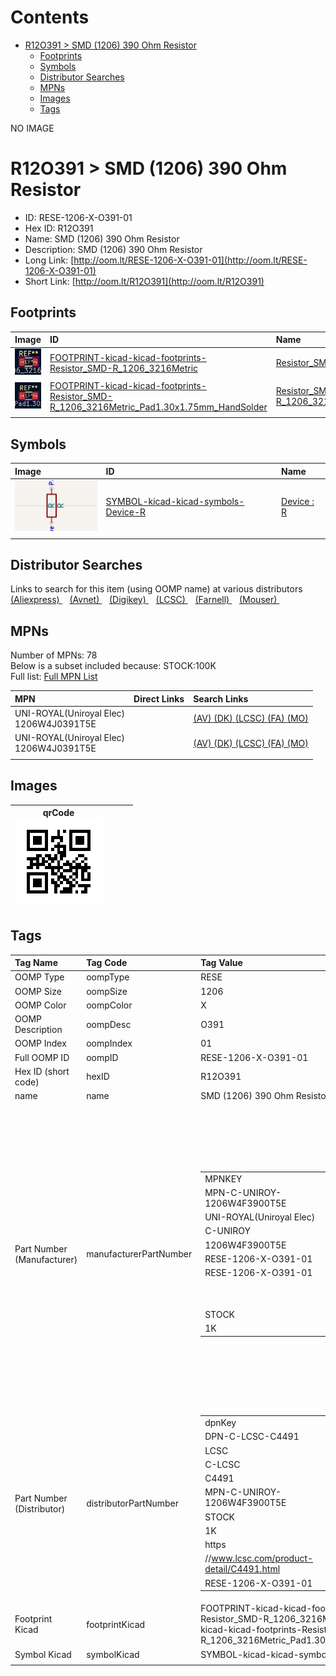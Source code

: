 



Contents
========

* [R12O391 > SMD (1206) 390 Ohm Resistor](#r12o391--smd-1206-390-ohm-resistor)
	* [Footprints](#footprints)
	* [Symbols](#symbols)
	* [Distributor Searches](#distributor-searches)
	* [MPNs](#mpns)
	* [Images](#images)
	* [Tags](#tags)
  
NO IMAGE  
# R12O391 > SMD (1206) 390 Ohm Resistor

- ID: RESE-1206-X-O391-01
- Hex ID: R12O391
- Name: SMD (1206) 390 Ohm Resistor
- Description: SMD (1206) 390 Ohm Resistor
- Long Link: [http://oom.lt/RESE-1206-X-O391-01](http://oom.lt/RESE-1206-X-O391-01)
- Short Link: [http://oom.lt/R12O391](http://oom.lt/R12O391)

## Footprints
  

|Image|ID|Name|
| :--- | :--- | :--- |
|[![](https://raw.githubusercontent.com/oomlout/oomlout_OOMP_eda_V2/main/FOOTPRINT/kicad/kicad-footprints/Resistor_SMD/R_1206_3216Metric/image_140.png)](https://github.com/oomlout/oomlout_OOMP_eda_V2/tree/main/FOOTPRINT/kicad/kicad-footprints/Resistor_SMD/R_1206_3216Metric/)|[FOOTPRINT-kicad-kicad-footprints-Resistor_SMD-R_1206_3216Metric](https://github.com/oomlout/oomlout_OOMP_eda_V2/tree/main/FOOTPRINT/kicad/kicad-footprints/Resistor_SMD/R_1206_3216Metric/)|[Resistor_SMD : R_1206_3216Metric](https://github.com/oomlout/oomlout_OOMP_eda_V2/tree/main/FOOTPRINT/kicad/kicad-footprints/Resistor_SMD/R_1206_3216Metric/)|
|[![](https://raw.githubusercontent.com/oomlout/oomlout_OOMP_eda_V2/main/FOOTPRINT/kicad/kicad-footprints/Resistor_SMD/R_1206_3216Metric_Pad1.30x1.75mm_HandSolder/image_140.png)](https://github.com/oomlout/oomlout_OOMP_eda_V2/tree/main/FOOTPRINT/kicad/kicad-footprints/Resistor_SMD/R_1206_3216Metric_Pad1.30x1.75mm_HandSolder/)|[FOOTPRINT-kicad-kicad-footprints-Resistor_SMD-R_1206_3216Metric_Pad1.30x1.75mm_HandSolder](https://github.com/oomlout/oomlout_OOMP_eda_V2/tree/main/FOOTPRINT/kicad/kicad-footprints/Resistor_SMD/R_1206_3216Metric_Pad1.30x1.75mm_HandSolder/)|[Resistor_SMD : R_1206_3216Metric_Pad1.30x1.75mm_HandSolder](https://github.com/oomlout/oomlout_OOMP_eda_V2/tree/main/FOOTPRINT/kicad/kicad-footprints/Resistor_SMD/R_1206_3216Metric_Pad1.30x1.75mm_HandSolder/)|
||||

## Symbols
  

|Image|ID|Name|
| :--- | :--- | :--- |
|[![](https://raw.githubusercontent.com/oomlout/oomlout_OOMP_eda_V2/main/SYMBOL/kicad/kicad-symbols/Device/R/image_140.png)](https://github.com/oomlout/oomlout_OOMP_eda_V2/tree/main/SYMBOL/kicad/kicad-symbols/Device/R/)|[SYMBOL-kicad-kicad-symbols-Device-R](https://github.com/oomlout/oomlout_OOMP_eda_V2/tree/main/SYMBOL/kicad/kicad-symbols/Device/R/)|[Device : R](https://github.com/oomlout/oomlout_OOMP_eda_V2/tree/main/SYMBOL/kicad/kicad-symbols/Device/R/)|
||||

## Distributor Searches
  
Links to search for this item (using OOMP name) at various distributors  
[(Aliexpress) ](https://www.aliexpress.com/wholesale?SearchText=1117SMD+1206+390+Ohm+Resistor)&nbsp;&nbsp;&nbsp;[(Avnet) ](https://www.avnet.com/shop/us/search/SMD+1206+390+Ohm+Resistor)&nbsp;&nbsp;&nbsp;[(Digikey) ](https://www.digikey.co.uk/en/products/result?s=SMD+1206+390+Ohm+Resistor)&nbsp;&nbsp;&nbsp;[(LCSC) ](https://www.lcsc.com/search?q=SMD+1206+390+Ohm+Resistor)&nbsp;&nbsp;&nbsp;[(Farnell) ](https://uk.farnell.com/search?st=SMD+1206+390+Ohm+Resistor)&nbsp;&nbsp;&nbsp;[(Mouser) ](https://www.mouser.com/c/?q=SMD+1206+390+Ohm+Resistor)&nbsp;&nbsp;&nbsp;
## MPNs
  
Number of MPNs: 78<br>Below is a subset included because: STOCK:100K <br>Full list: [Full MPN List](MPNLIST.md)  

|MPN|Direct Links|Search Links|
| :--- | :--- | :--- |
|UNI-ROYAL(Uniroyal Elec)<br>1206W4J0391T5E||[(AV) ](https://www.avnet.com/shop/us/search/1206W4J0391T5E)[(DK) ](https://www.digikey.co.uk/products/en?keywords=1206W4J0391T5E)[(LCSC) ](https://www.lcsc.com/search?q=1206W4J0391T5E)[(FA) ](https://uk.farnell.com/search?st=1206W4J0391T5E)[(MO) ](https://www.mouser.com/c/?q=1206W4J0391T5E)|
|UNI-ROYAL(Uniroyal Elec)<br>1206W4J0391T5E||[(AV) ](https://www.avnet.com/shop/us/search/1206W4J0391T5E)[(DK) ](https://www.digikey.co.uk/products/en?keywords=1206W4J0391T5E)[(LCSC) ](https://www.lcsc.com/search?q=1206W4J0391T5E)[(FA) ](https://uk.farnell.com/search?st=1206W4J0391T5E)[(MO) ](https://www.mouser.com/c/?q=1206W4J0391T5E)|
||||

## Images
  

|qrCode<br>[![](https://raw.githubusercontent.com/oomlout/oomlout_OOMP_parts_V2/main/RESE/1206/X/O391/01/qrCode_140.png)](https://github.com/oomlout/oomlout_OOMP_parts_V2/tree/main/RESE/1206/X/O391/01/qrCode.png)||||
| :---: | :---: | :---: | :---: |

## Tags
  

|Tag Name|Tag Code|Tag Value|
| :--- | :--- | :--- |
|OOMP Type|oompType|RESE|
|OOMP Size|oompSize|1206|
|OOMP Color|oompColor|X|
|OOMP Description|oompDesc|O391|
|OOMP Index|oompIndex|01|
|Full OOMP ID|oompID|RESE-1206-X-O391-01|
|Hex ID (short code)|hexID|R12O391|
|name|name|SMD (1206) 390 Ohm Resistor|
|Part Number (Manufacturer)|manufacturerPartNumber|<table><tr><td>MPNKEY</td></tr><tr><td> MPN-C-UNIROY-1206W4F3900T5E</td><td> MANUFACTURER</td></tr><tr><td> UNI-ROYAL(Uniroyal Elec)</td><td> MANUCODE</td></tr><tr><td> C-UNIROY</td><td> MPN</td></tr><tr><td> 1206W4F3900T5E</td><td> OOMPIDPARTIAL</td></tr><tr><td> RESE-1206-X-O391-01</td><td> OOMPID</td></tr><tr><td> RESE-1206-X-O391-01</td><td> LINK</td></tr><tr><td> </td><td> DESCRIPTION</td></tr><tr><td> </td><td> TAGS</td></tr><tr><td> STOCK</td></tr><tr><td>1K</td></tr></table></td><td> <table><tr><td>MPNKEY</td></tr><tr><td> MPN-C-UNIROY-1206W4J0391T5E</td><td> MANUFACTURER</td></tr><tr><td> UNI-ROYAL(Uniroyal Elec)</td><td> MANUCODE</td></tr><tr><td> C-UNIROY</td><td> MPN</td></tr><tr><td> 1206W4J0391T5E</td><td> OOMPIDPARTIAL</td></tr><tr><td> RESE-1206-X-O391-01</td><td> OOMPID</td></tr><tr><td> RESE-1206-X-O391-01</td><td> LINK</td></tr><tr><td> </td><td> DESCRIPTION</td></tr><tr><td> </td><td> TAGS</td></tr><tr><td> STOCK</td></tr><tr><td>100K</td></tr></table></td><td> <table><tr><td>MPNKEY</td></tr><tr><td> MPN-C-LIZELE-CR1206F43900G</td><td> MANUFACTURER</td></tr><tr><td> LIZ Elec</td><td> MANUCODE</td></tr><tr><td> C-LIZELE</td><td> MPN</td></tr><tr><td> CR1206F43900G</td><td> OOMPIDPARTIAL</td></tr><tr><td> RESE-1206-X-O391-01</td><td> OOMPID</td></tr><tr><td> RESE-1206-X-O391-01</td><td> LINK</td></tr><tr><td> </td><td> DESCRIPTION</td></tr><tr><td> </td><td> TAGS</td></tr><tr><td> </td></tr></table></td><td> <table><tr><td>MPNKEY</td></tr><tr><td> MPN-C-LIZELE-CR1206J40391G</td><td> MANUFACTURER</td></tr><tr><td> LIZ Elec</td><td> MANUCODE</td></tr><tr><td> C-LIZELE</td><td> MPN</td></tr><tr><td> CR1206J40391G</td><td> OOMPIDPARTIAL</td></tr><tr><td> RESE-1206-X-O391-01</td><td> OOMPID</td></tr><tr><td> RESE-1206-X-O391-01</td><td> LINK</td></tr><tr><td> </td><td> DESCRIPTION</td></tr><tr><td> </td><td> TAGS</td></tr><tr><td> </td></tr></table></td><td> <table><tr><td>MPNKEY</td></tr><tr><td> MPN-C-RALEC-RTT063900FTP</td><td> MANUFACTURER</td></tr><tr><td> RALEC</td><td> MANUCODE</td></tr><tr><td> C-RALEC</td><td> MPN</td></tr><tr><td> RTT063900FTP</td><td> OOMPIDPARTIAL</td></tr><tr><td> RESE-1206-X-O391-01</td><td> OOMPID</td></tr><tr><td> RESE-1206-X-O391-01</td><td> LINK</td></tr><tr><td> </td><td> DESCRIPTION</td></tr><tr><td> </td><td> TAGS</td></tr><tr><td> </td></tr></table></td><td> <table><tr><td>MPNKEY</td></tr><tr><td> MPN-C-RALEC-RTT06391JTP</td><td> MANUFACTURER</td></tr><tr><td> RALEC</td><td> MANUCODE</td></tr><tr><td> C-RALEC</td><td> MPN</td></tr><tr><td> RTT06391JTP</td><td> OOMPIDPARTIAL</td></tr><tr><td> RESE-1206-X-O391-01</td><td> OOMPID</td></tr><tr><td> RESE-1206-X-O391-01</td><td> LINK</td></tr><tr><td> </td><td> DESCRIPTION</td></tr><tr><td> </td><td> TAGS</td></tr><tr><td> </td></tr></table></td><td> <table><tr><td>MPNKEY</td></tr><tr><td> MPN-C-YAGEO-RC1206JR-07390RL</td><td> MANUFACTURER</td></tr><tr><td> YAGEO</td><td> MANUCODE</td></tr><tr><td> C-YAGEO</td><td> MPN</td></tr><tr><td> RC1206JR-07390RL</td><td> OOMPIDPARTIAL</td></tr><tr><td> RESE-1206-X-O391-01</td><td> OOMPID</td></tr><tr><td> RESE-1206-X-O391-01</td><td> LINK</td></tr><tr><td> </td><td> DESCRIPTION</td></tr><tr><td> </td><td> TAGS</td></tr><tr><td> </td></tr></table></td><td> <table><tr><td>MPNKEY</td></tr><tr><td> MPN-C-FHGUAN-RS-06K3900FT</td><td> MANUFACTURER</td></tr><tr><td> FH (Guangdong Fenghua Advanced Tech)</td><td> MANUCODE</td></tr><tr><td> C-FHGUAN</td><td> MPN</td></tr><tr><td> RS-06K3900FT</td><td> OOMPIDPARTIAL</td></tr><tr><td> RESE-1206-X-O391-01</td><td> OOMPID</td></tr><tr><td> RESE-1206-X-O391-01</td><td> LINK</td></tr><tr><td> </td><td> DESCRIPTION</td></tr><tr><td> </td><td> TAGS</td></tr><tr><td> STOCK</td></tr><tr><td>1K</td></tr></table></td><td> <table><tr><td>MPNKEY</td></tr><tr><td> MPN-C-YAGEO-RC1206FR-07390RL</td><td> MANUFACTURER</td></tr><tr><td> YAGEO</td><td> MANUCODE</td></tr><tr><td> C-YAGEO</td><td> MPN</td></tr><tr><td> RC1206FR-07390RL</td><td> OOMPIDPARTIAL</td></tr><tr><td> RESE-1206-X-O391-01</td><td> OOMPID</td></tr><tr><td> RESE-1206-X-O391-01</td><td> LINK</td></tr><tr><td> </td><td> DESCRIPTION</td></tr><tr><td> </td><td> TAGS</td></tr><tr><td> </td></tr></table></td><td> <table><tr><td>MPNKEY</td></tr><tr><td> MPN-C-WALSIN-WR12X3900FTL</td><td> MANUFACTURER</td></tr><tr><td> Walsin Tech Corp</td><td> MANUCODE</td></tr><tr><td> C-WALSIN</td><td> MPN</td></tr><tr><td> WR12X3900FTL</td><td> OOMPIDPARTIAL</td></tr><tr><td> RESE-1206-X-O391-01</td><td> OOMPID</td></tr><tr><td> RESE-1206-X-O391-01</td><td> LINK</td></tr><tr><td> </td><td> DESCRIPTION</td></tr><tr><td> </td><td> TAGS</td></tr><tr><td> </td></tr></table></td><td> <table><tr><td>MPNKEY</td></tr><tr><td> MPN-C-WALSIN-WR12X391JTL</td><td> MANUFACTURER</td></tr><tr><td> Walsin Tech Corp</td><td> MANUCODE</td></tr><tr><td> C-WALSIN</td><td> MPN</td></tr><tr><td> WR12X391JTL</td><td> OOMPIDPARTIAL</td></tr><tr><td> RESE-1206-X-O391-01</td><td> OOMPID</td></tr><tr><td> RESE-1206-X-O391-01</td><td> LINK</td></tr><tr><td> </td><td> DESCRIPTION</td></tr><tr><td> </td><td> TAGS</td></tr><tr><td> </td></tr></table></td><td> <table><tr><td>MPNKEY</td></tr><tr><td> MPN-C-HKRHON-RCT06390RFLF</td><td> MANUFACTURER</td></tr><tr><td> HKR(Hong Kong Resistors)</td><td> MANUCODE</td></tr><tr><td> C-HKRHON</td><td> MPN</td></tr><tr><td> RCT06390RFLF</td><td> OOMPIDPARTIAL</td></tr><tr><td> RESE-1206-X-O391-01</td><td> OOMPID</td></tr><tr><td> RESE-1206-X-O391-01</td><td> LINK</td></tr><tr><td> </td><td> DESCRIPTION</td></tr><tr><td> </td><td> TAGS</td></tr><tr><td> </td></tr></table></td><td> <table><tr><td>MPNKEY</td></tr><tr><td> MPN-C-TAITEC-RMS12JT391</td><td> MANUFACTURER</td></tr><tr><td> TA-I Tech</td><td> MANUCODE</td></tr><tr><td> C-TAITEC</td><td> MPN</td></tr><tr><td> RMS12JT391</td><td> OOMPIDPARTIAL</td></tr><tr><td> RESE-1206-X-O391-01</td><td> OOMPID</td></tr><tr><td> RESE-1206-X-O391-01</td><td> LINK</td></tr><tr><td> </td><td> DESCRIPTION</td></tr><tr><td> </td><td> TAGS</td></tr><tr><td> STOCK</td></tr><tr><td>1K</td></tr></table></td><td> <table><tr><td>MPNKEY</td></tr><tr><td> MPN-C-YAGEO-AC1206FR-07390RL</td><td> MANUFACTURER</td></tr><tr><td> YAGEO</td><td> MANUCODE</td></tr><tr><td> C-YAGEO</td><td> MPN</td></tr><tr><td> AC1206FR-07390RL</td><td> OOMPIDPARTIAL</td></tr><tr><td> RESE-1206-X-O391-01</td><td> OOMPID</td></tr><tr><td> RESE-1206-X-O391-01</td><td> LINK</td></tr><tr><td> </td><td> DESCRIPTION</td></tr><tr><td> </td><td> TAGS</td></tr><tr><td> </td></tr></table></td><td> <table><tr><td>MPNKEY</td></tr><tr><td> MPN-C-YAGEO-AC1206JR-07390RL</td><td> MANUFACTURER</td></tr><tr><td> YAGEO</td><td> MANUCODE</td></tr><tr><td> C-YAGEO</td><td> MPN</td></tr><tr><td> AC1206JR-07390RL</td><td> OOMPIDPARTIAL</td></tr><tr><td> RESE-1206-X-O391-01</td><td> OOMPID</td></tr><tr><td> RESE-1206-X-O391-01</td><td> LINK</td></tr><tr><td> </td><td> DESCRIPTION</td></tr><tr><td> </td><td> TAGS</td></tr><tr><td> STOCK</td></tr><tr><td>1K</td></tr></table></td><td> <table><tr><td>MPNKEY</td></tr><tr><td> MPN-C-FHGUAN-RS-06K391JT</td><td> MANUFACTURER</td></tr><tr><td> FH (Guangdong Fenghua Advanced Tech)</td><td> MANUCODE</td></tr><tr><td> C-FHGUAN</td><td> MPN</td></tr><tr><td> RS-06K391JT</td><td> OOMPIDPARTIAL</td></tr><tr><td> RESE-1206-X-O391-01</td><td> OOMPID</td></tr><tr><td> RESE-1206-X-O391-01</td><td> LINK</td></tr><tr><td> </td><td> DESCRIPTION</td></tr><tr><td> </td><td> TAGS</td></tr><tr><td> </td></tr></table></td><td> <table><tr><td>MPNKEY</td></tr><tr><td> MPN-C-VIKING-ARG06DTC3900</td><td> MANUFACTURER</td></tr><tr><td> Viking Tech</td><td> MANUCODE</td></tr><tr><td> C-VIKING</td><td> MPN</td></tr><tr><td> ARG06DTC3900</td><td> OOMPIDPARTIAL</td></tr><tr><td> RESE-1206-X-O391-01</td><td> OOMPID</td></tr><tr><td> RESE-1206-X-O391-01</td><td> LINK</td></tr><tr><td> </td><td> DESCRIPTION</td></tr><tr><td> </td><td> TAGS</td></tr><tr><td> </td></tr></table></td><td> <table><tr><td>MPNKEY</td></tr><tr><td> MPN-C-RESIST-AECR1206F390RK9</td><td> MANUFACTURER</td></tr><tr><td> Resistor.Today</td><td> MANUCODE</td></tr><tr><td> C-RESIST</td><td> MPN</td></tr><tr><td> AECR1206F390RK9</td><td> OOMPIDPARTIAL</td></tr><tr><td> RESE-1206-X-O391-01</td><td> OOMPID</td></tr><tr><td> RESE-1206-X-O391-01</td><td> LINK</td></tr><tr><td> </td><td> DESCRIPTION</td></tr><tr><td> </td><td> TAGS</td></tr><tr><td> STOCK</td></tr><tr><td>1K</td></tr></table></td><td> <table><tr><td>MPNKEY</td></tr><tr><td> MPN-C-KOASPE-RK73H2BTTD3900F</td><td> MANUFACTURER</td></tr><tr><td> KOA Speer Elec</td><td> MANUCODE</td></tr><tr><td> C-KOASPE</td><td> MPN</td></tr><tr><td> RK73H2BTTD3900F</td><td> OOMPIDPARTIAL</td></tr><tr><td> RESE-1206-X-O391-01</td><td> OOMPID</td></tr><tr><td> RESE-1206-X-O391-01</td><td> LINK</td></tr><tr><td> </td><td> DESCRIPTION</td></tr><tr><td> </td><td> TAGS</td></tr><tr><td> </td></tr></table></td><td> <table><tr><td>MPNKEY</td></tr><tr><td> MPN-C-UNIROY-AS0606J0391T5E</td><td> MANUFACTURER</td></tr><tr><td> UNI-ROYAL(Uniroyal Elec)</td><td> MANUCODE</td></tr><tr><td> C-UNIROY</td><td> MPN</td></tr><tr><td> AS0606J0391T5E</td><td> OOMPIDPARTIAL</td></tr><tr><td> RESE-1206-X-O391-01</td><td> OOMPID</td></tr><tr><td> RESE-1206-X-O391-01</td><td> LINK</td></tr><tr><td> </td><td> DESCRIPTION</td></tr><tr><td> </td><td> TAGS</td></tr><tr><td> </td></tr></table></td><td> <table><tr><td>MPNKEY</td></tr><tr><td> MPN-C-KOASPE-RK73B2BTTD391J</td><td> MANUFACTURER</td></tr><tr><td> KOA Speer Elec</td><td> MANUCODE</td></tr><tr><td> C-KOASPE</td><td> MPN</td></tr><tr><td> RK73B2BTTD391J</td><td> OOMPIDPARTIAL</td></tr><tr><td> RESE-1206-X-O391-01</td><td> OOMPID</td></tr><tr><td> RESE-1206-X-O391-01</td><td> LINK</td></tr><tr><td> </td><td> DESCRIPTION</td></tr><tr><td> </td><td> TAGS</td></tr><tr><td> </td></tr></table></td><td> <table><tr><td>MPNKEY</td></tr><tr><td> MPN-C-YAGEO-SR1206JR-07390RL</td><td> MANUFACTURER</td></tr><tr><td> YAGEO</td><td> MANUCODE</td></tr><tr><td> C-YAGEO</td><td> MPN</td></tr><tr><td> SR1206JR-07390RL</td><td> OOMPIDPARTIAL</td></tr><tr><td> RESE-1206-X-O391-01</td><td> OOMPID</td></tr><tr><td> RESE-1206-X-O391-01</td><td> LINK</td></tr><tr><td> </td><td> DESCRIPTION</td></tr><tr><td> </td><td> TAGS</td></tr><tr><td> </td></tr></table></td><td> <table><tr><td>MPNKEY</td></tr><tr><td> MPN-C-VISHAY-TNPW1206390RBEEA</td><td> MANUFACTURER</td></tr><tr><td> Vishay Intertech</td><td> MANUCODE</td></tr><tr><td> C-VISHAY</td><td> MPN</td></tr><tr><td> TNPW1206390RBEEA</td><td> OOMPIDPARTIAL</td></tr><tr><td> RESE-1206-X-O391-01</td><td> OOMPID</td></tr><tr><td> RESE-1206-X-O391-01</td><td> LINK</td></tr><tr><td> </td><td> DESCRIPTION</td></tr><tr><td> </td><td> TAGS</td></tr><tr><td> </td></tr></table></td><td> <table><tr><td>MPNKEY</td></tr><tr><td> MPN-C-VISHAY-MCA12060D3900BP100</td><td> MANUFACTURER</td></tr><tr><td> Vishay Intertech</td><td> MANUCODE</td></tr><tr><td> C-VISHAY</td><td> MPN</td></tr><tr><td> MCA12060D3900BP100</td><td> OOMPIDPARTIAL</td></tr><tr><td> RESE-1206-X-O391-01</td><td> OOMPID</td></tr><tr><td> RESE-1206-X-O391-01</td><td> LINK</td></tr><tr><td> </td><td> DESCRIPTION</td></tr><tr><td> </td><td> TAGS</td></tr><tr><td> </td></tr></table></td><td> <table><tr><td>MPNKEY</td></tr><tr><td> MPN-C-SUSUMU-HRG3216P-3900-D-T5</td><td> MANUFACTURER</td></tr><tr><td> SUSUMU</td><td> MANUCODE</td></tr><tr><td> C-SUSUMU</td><td> MPN</td></tr><tr><td> HRG3216P-3900-D-T5</td><td> OOMPIDPARTIAL</td></tr><tr><td> RESE-1206-X-O391-01</td><td> OOMPID</td></tr><tr><td> RESE-1206-X-O391-01</td><td> LINK</td></tr><tr><td> </td><td> DESCRIPTION</td></tr><tr><td> </td><td> TAGS</td></tr><tr><td> </td></tr></table></td><td> <table><tr><td>MPNKEY</td></tr><tr><td> MPN-C-SUSUMU-RG3216N-3900-B-T5</td><td> MANUFACTURER</td></tr><tr><td> SUSUMU</td><td> MANUCODE</td></tr><tr><td> C-SUSUMU</td><td> MPN</td></tr><tr><td> RG3216N-3900-B-T5</td><td> OOMPIDPARTIAL</td></tr><tr><td> RESE-1206-X-O391-01</td><td> OOMPID</td></tr><tr><td> RESE-1206-X-O391-01</td><td> LINK</td></tr><tr><td> </td><td> DESCRIPTION</td></tr><tr><td> </td><td> TAGS</td></tr><tr><td> </td></tr></table></td><td> <table><tr><td>MPNKEY</td></tr><tr><td> MPN-C-VISHAY-TNPW1206390RBEEN</td><td> MANUFACTURER</td></tr><tr><td> Vishay Intertech</td><td> MANUCODE</td></tr><tr><td> C-VISHAY</td><td> MPN</td></tr><tr><td> TNPW1206390RBEEN</td><td> OOMPIDPARTIAL</td></tr><tr><td> RESE-1206-X-O391-01</td><td> OOMPID</td></tr><tr><td> RESE-1206-X-O391-01</td><td> LINK</td></tr><tr><td> </td><td> DESCRIPTION</td></tr><tr><td> </td><td> TAGS</td></tr><tr><td> </td></tr></table></td><td> <table><tr><td>MPNKEY</td></tr><tr><td> MPN-C-VISHAY-TNPW1206390RBETA</td><td> MANUFACTURER</td></tr><tr><td> Vishay Intertech</td><td> MANUCODE</td></tr><tr><td> C-VISHAY</td><td> MPN</td></tr><tr><td> TNPW1206390RBETA</td><td> OOMPIDPARTIAL</td></tr><tr><td> RESE-1206-X-O391-01</td><td> OOMPID</td></tr><tr><td> RESE-1206-X-O391-01</td><td> LINK</td></tr><tr><td> </td><td> DESCRIPTION</td></tr><tr><td> </td><td> TAGS</td></tr><tr><td> </td></tr></table></td><td> <table><tr><td>MPNKEY</td></tr><tr><td> MPN-C-TECONN-CRGP1206F390R</td><td> MANUFACTURER</td></tr><tr><td> TE Connectivity</td><td> MANUCODE</td></tr><tr><td> C-TECONN</td><td> MPN</td></tr><tr><td> CRGP1206F390R</td><td> OOMPIDPARTIAL</td></tr><tr><td> RESE-1206-X-O391-01</td><td> OOMPID</td></tr><tr><td> RESE-1206-X-O391-01</td><td> LINK</td></tr><tr><td> </td><td> DESCRIPTION</td></tr><tr><td> </td><td> TAGS</td></tr><tr><td> </td></tr></table></td><td> <table><tr><td>MPNKEY</td></tr><tr><td> MPN-C-PANASO-ERA-8AEB391V</td><td> MANUFACTURER</td></tr><tr><td> PANASONIC</td><td> MANUCODE</td></tr><tr><td> C-PANASO</td><td> MPN</td></tr><tr><td> ERA-8AEB391V</td><td> OOMPIDPARTIAL</td></tr><tr><td> RESE-1206-X-O391-01</td><td> OOMPID</td></tr><tr><td> RESE-1206-X-O391-01</td><td> LINK</td></tr><tr><td> </td><td> DESCRIPTION</td></tr><tr><td> </td><td> TAGS</td></tr><tr><td> </td></tr></table></td><td> <table><tr><td>MPNKEY</td></tr><tr><td> MPN-C-TECONN-CRGCQ1206F390R</td><td> MANUFACTURER</td></tr><tr><td> TE Connectivity</td><td> MANUCODE</td></tr><tr><td> C-TECONN</td><td> MPN</td></tr><tr><td> CRGCQ1206F390R</td><td> OOMPIDPARTIAL</td></tr><tr><td> RESE-1206-X-O391-01</td><td> OOMPID</td></tr><tr><td> RESE-1206-X-O391-01</td><td> LINK</td></tr><tr><td> </td><td> DESCRIPTION</td></tr><tr><td> </td><td> TAGS</td></tr><tr><td> </td></tr></table></td><td> <table><tr><td>MPNKEY</td></tr><tr><td> MPN-C-VISHAY-CRCW1206390RJNEA</td><td> MANUFACTURER</td></tr><tr><td> Vishay Intertech</td><td> MANUCODE</td></tr><tr><td> C-VISHAY</td><td> MPN</td></tr><tr><td> CRCW1206390RJNEA</td><td> OOMPIDPARTIAL</td></tr><tr><td> RESE-1206-X-O391-01</td><td> OOMPID</td></tr><tr><td> RESE-1206-X-O391-01</td><td> LINK</td></tr><tr><td> </td><td> DESCRIPTION</td></tr><tr><td> </td><td> TAGS</td></tr><tr><td> </td></tr></table></td><td> <table><tr><td>MPNKEY</td></tr><tr><td> MPN-C-ROHMSE-KTR18EZPJ391</td><td> MANUFACTURER</td></tr><tr><td> ROHM Semicon</td><td> MANUCODE</td></tr><tr><td> C-ROHMSE</td><td> MPN</td></tr><tr><td> KTR18EZPJ391</td><td> OOMPIDPARTIAL</td></tr><tr><td> RESE-1206-X-O391-01</td><td> OOMPID</td></tr><tr><td> RESE-1206-X-O391-01</td><td> LINK</td></tr><tr><td> </td><td> DESCRIPTION</td></tr><tr><td> </td><td> TAGS</td></tr><tr><td> </td></tr></table></td><td> <table><tr><td>MPNKEY</td></tr><tr><td> MPN-C-PANASO-ERJ-P08J391V</td><td> MANUFACTURER</td></tr><tr><td> PANASONIC</td><td> MANUCODE</td></tr><tr><td> C-PANASO</td><td> MPN</td></tr><tr><td> ERJ-P08J391V</td><td> OOMPIDPARTIAL</td></tr><tr><td> RESE-1206-X-O391-01</td><td> OOMPID</td></tr><tr><td> RESE-1206-X-O391-01</td><td> LINK</td></tr><tr><td> </td><td> DESCRIPTION</td></tr><tr><td> </td><td> TAGS</td></tr><tr><td> </td></tr></table></td><td> <table><tr><td>MPNKEY</td></tr><tr><td> MPN-C-SUSUMU-HRG3216P-3900-D-T1</td><td> MANUFACTURER</td></tr><tr><td> SUSUMU</td><td> MANUCODE</td></tr><tr><td> C-SUSUMU</td><td> MPN</td></tr><tr><td> HRG3216P-3900-D-T1</td><td> OOMPIDPARTIAL</td></tr><tr><td> RESE-1206-X-O391-01</td><td> OOMPID</td></tr><tr><td> RESE-1206-X-O391-01</td><td> LINK</td></tr><tr><td> </td><td> DESCRIPTION</td></tr><tr><td> </td><td> TAGS</td></tr><tr><td> </td></tr></table></td><td> <table><tr><td>MPNKEY</td></tr><tr><td> MPN-C-SUSUMU-PRG3216P-3900-D-T5</td><td> MANUFACTURER</td></tr><tr><td> SUSUMU</td><td> MANUCODE</td></tr><tr><td> C-SUSUMU</td><td> MPN</td></tr><tr><td> PRG3216P-3900-D-T5</td><td> OOMPIDPARTIAL</td></tr><tr><td> RESE-1206-X-O391-01</td><td> OOMPID</td></tr><tr><td> RESE-1206-X-O391-01</td><td> LINK</td></tr><tr><td> </td><td> DESCRIPTION</td></tr><tr><td> </td><td> TAGS</td></tr><tr><td> </td></tr></table></td><td> <table><tr><td>MPNKEY</td></tr><tr><td> MPN-C-TECONN-CRG1206F390R</td><td> MANUFACTURER</td></tr><tr><td> TE Connectivity</td><td> MANUCODE</td></tr><tr><td> C-TECONN</td><td> MPN</td></tr><tr><td> CRG1206F390R</td><td> OOMPIDPARTIAL</td></tr><tr><td> RESE-1206-X-O391-01</td><td> OOMPID</td></tr><tr><td> RESE-1206-X-O391-01</td><td> LINK</td></tr><tr><td> </td><td> DESCRIPTION</td></tr><tr><td> </td><td> TAGS</td></tr><tr><td> </td></tr></table></td><td> <table><tr><td>MPNKEY</td></tr><tr><td> MPN-C-ROHMSE-ESR18EZPF3900</td><td> MANUFACTURER</td></tr><tr><td> ROHM Semicon</td><td> MANUCODE</td></tr><tr><td> C-ROHMSE</td><td> MPN</td></tr><tr><td> ESR18EZPF3900</td><td> OOMPIDPARTIAL</td></tr><tr><td> RESE-1206-X-O391-01</td><td> OOMPID</td></tr><tr><td> RESE-1206-X-O391-01</td><td> LINK</td></tr><tr><td> </td><td> DESCRIPTION</td></tr><tr><td> </td><td> TAGS</td></tr><tr><td> </td></tr></table></td><td> <table><tr><td>MPNKEY</td></tr><tr><td> MPN-C-PANASO-ERJ-8GEYJ391V</td><td> MANUFACTURER</td></tr><tr><td> PANASONIC</td><td> MANUCODE</td></tr><tr><td> C-PANASO</td><td> MPN</td></tr><tr><td> ERJ-8GEYJ391V</td><td> OOMPIDPARTIAL</td></tr><tr><td> RESE-1206-X-O391-01</td><td> OOMPID</td></tr><tr><td> RESE-1206-X-O391-01</td><td> LINK</td></tr><tr><td> </td><td> DESCRIPTION</td></tr><tr><td> </td><td> TAGS</td></tr><tr><td> </td></tr></table></td><td> <table><tr><td>MPNKEY</td></tr><tr><td> MPN-C-UNIROY-1206W4F3900T5E</td><td> MANUFACTURER</td></tr><tr><td> UNI-ROYAL(Uniroyal Elec)</td><td> MANUCODE</td></tr><tr><td> C-UNIROY</td><td> MPN</td></tr><tr><td> 1206W4F3900T5E</td><td> OOMPIDPARTIAL</td></tr><tr><td> RESE-1206-X-O391-01</td><td> OOMPID</td></tr><tr><td> RESE-1206-X-O391-01</td><td> LINK</td></tr><tr><td> </td><td> DESCRIPTION</td></tr><tr><td> </td><td> TAGS</td></tr><tr><td> STOCK</td></tr><tr><td>1K</td></tr></table></td><td> <table><tr><td>MPNKEY</td></tr><tr><td> MPN-C-UNIROY-1206W4J0391T5E</td><td> MANUFACTURER</td></tr><tr><td> UNI-ROYAL(Uniroyal Elec)</td><td> MANUCODE</td></tr><tr><td> C-UNIROY</td><td> MPN</td></tr><tr><td> 1206W4J0391T5E</td><td> OOMPIDPARTIAL</td></tr><tr><td> RESE-1206-X-O391-01</td><td> OOMPID</td></tr><tr><td> RESE-1206-X-O391-01</td><td> LINK</td></tr><tr><td> </td><td> DESCRIPTION</td></tr><tr><td> </td><td> TAGS</td></tr><tr><td> STOCK</td></tr><tr><td>100K</td></tr></table></td><td> <table><tr><td>MPNKEY</td></tr><tr><td> MPN-C-LIZELE-CR1206F43900G</td><td> MANUFACTURER</td></tr><tr><td> LIZ Elec</td><td> MANUCODE</td></tr><tr><td> C-LIZELE</td><td> MPN</td></tr><tr><td> CR1206F43900G</td><td> OOMPIDPARTIAL</td></tr><tr><td> RESE-1206-X-O391-01</td><td> OOMPID</td></tr><tr><td> RESE-1206-X-O391-01</td><td> LINK</td></tr><tr><td> </td><td> DESCRIPTION</td></tr><tr><td> </td><td> TAGS</td></tr><tr><td> </td></tr></table></td><td> <table><tr><td>MPNKEY</td></tr><tr><td> MPN-C-LIZELE-CR1206J40391G</td><td> MANUFACTURER</td></tr><tr><td> LIZ Elec</td><td> MANUCODE</td></tr><tr><td> C-LIZELE</td><td> MPN</td></tr><tr><td> CR1206J40391G</td><td> OOMPIDPARTIAL</td></tr><tr><td> RESE-1206-X-O391-01</td><td> OOMPID</td></tr><tr><td> RESE-1206-X-O391-01</td><td> LINK</td></tr><tr><td> </td><td> DESCRIPTION</td></tr><tr><td> </td><td> TAGS</td></tr><tr><td> </td></tr></table></td><td> <table><tr><td>MPNKEY</td></tr><tr><td> MPN-C-RALEC-RTT063900FTP</td><td> MANUFACTURER</td></tr><tr><td> RALEC</td><td> MANUCODE</td></tr><tr><td> C-RALEC</td><td> MPN</td></tr><tr><td> RTT063900FTP</td><td> OOMPIDPARTIAL</td></tr><tr><td> RESE-1206-X-O391-01</td><td> OOMPID</td></tr><tr><td> RESE-1206-X-O391-01</td><td> LINK</td></tr><tr><td> </td><td> DESCRIPTION</td></tr><tr><td> </td><td> TAGS</td></tr><tr><td> </td></tr></table></td><td> <table><tr><td>MPNKEY</td></tr><tr><td> MPN-C-RALEC-RTT06391JTP</td><td> MANUFACTURER</td></tr><tr><td> RALEC</td><td> MANUCODE</td></tr><tr><td> C-RALEC</td><td> MPN</td></tr><tr><td> RTT06391JTP</td><td> OOMPIDPARTIAL</td></tr><tr><td> RESE-1206-X-O391-01</td><td> OOMPID</td></tr><tr><td> RESE-1206-X-O391-01</td><td> LINK</td></tr><tr><td> </td><td> DESCRIPTION</td></tr><tr><td> </td><td> TAGS</td></tr><tr><td> </td></tr></table></td><td> <table><tr><td>MPNKEY</td></tr><tr><td> MPN-C-YAGEO-RC1206JR-07390RL</td><td> MANUFACTURER</td></tr><tr><td> YAGEO</td><td> MANUCODE</td></tr><tr><td> C-YAGEO</td><td> MPN</td></tr><tr><td> RC1206JR-07390RL</td><td> OOMPIDPARTIAL</td></tr><tr><td> RESE-1206-X-O391-01</td><td> OOMPID</td></tr><tr><td> RESE-1206-X-O391-01</td><td> LINK</td></tr><tr><td> </td><td> DESCRIPTION</td></tr><tr><td> </td><td> TAGS</td></tr><tr><td> </td></tr></table></td><td> <table><tr><td>MPNKEY</td></tr><tr><td> MPN-C-FHGUAN-RS-06K3900FT</td><td> MANUFACTURER</td></tr><tr><td> FH (Guangdong Fenghua Advanced Tech)</td><td> MANUCODE</td></tr><tr><td> C-FHGUAN</td><td> MPN</td></tr><tr><td> RS-06K3900FT</td><td> OOMPIDPARTIAL</td></tr><tr><td> RESE-1206-X-O391-01</td><td> OOMPID</td></tr><tr><td> RESE-1206-X-O391-01</td><td> LINK</td></tr><tr><td> </td><td> DESCRIPTION</td></tr><tr><td> </td><td> TAGS</td></tr><tr><td> STOCK</td></tr><tr><td>1K</td></tr></table></td><td> <table><tr><td>MPNKEY</td></tr><tr><td> MPN-C-YAGEO-RC1206FR-07390RL</td><td> MANUFACTURER</td></tr><tr><td> YAGEO</td><td> MANUCODE</td></tr><tr><td> C-YAGEO</td><td> MPN</td></tr><tr><td> RC1206FR-07390RL</td><td> OOMPIDPARTIAL</td></tr><tr><td> RESE-1206-X-O391-01</td><td> OOMPID</td></tr><tr><td> RESE-1206-X-O391-01</td><td> LINK</td></tr><tr><td> </td><td> DESCRIPTION</td></tr><tr><td> </td><td> TAGS</td></tr><tr><td> </td></tr></table></td><td> <table><tr><td>MPNKEY</td></tr><tr><td> MPN-C-WALSIN-WR12X3900FTL</td><td> MANUFACTURER</td></tr><tr><td> Walsin Tech Corp</td><td> MANUCODE</td></tr><tr><td> C-WALSIN</td><td> MPN</td></tr><tr><td> WR12X3900FTL</td><td> OOMPIDPARTIAL</td></tr><tr><td> RESE-1206-X-O391-01</td><td> OOMPID</td></tr><tr><td> RESE-1206-X-O391-01</td><td> LINK</td></tr><tr><td> </td><td> DESCRIPTION</td></tr><tr><td> </td><td> TAGS</td></tr><tr><td> </td></tr></table></td><td> <table><tr><td>MPNKEY</td></tr><tr><td> MPN-C-WALSIN-WR12X391JTL</td><td> MANUFACTURER</td></tr><tr><td> Walsin Tech Corp</td><td> MANUCODE</td></tr><tr><td> C-WALSIN</td><td> MPN</td></tr><tr><td> WR12X391JTL</td><td> OOMPIDPARTIAL</td></tr><tr><td> RESE-1206-X-O391-01</td><td> OOMPID</td></tr><tr><td> RESE-1206-X-O391-01</td><td> LINK</td></tr><tr><td> </td><td> DESCRIPTION</td></tr><tr><td> </td><td> TAGS</td></tr><tr><td> </td></tr></table></td><td> <table><tr><td>MPNKEY</td></tr><tr><td> MPN-C-HKRHON-RCT06390RFLF</td><td> MANUFACTURER</td></tr><tr><td> HKR(Hong Kong Resistors)</td><td> MANUCODE</td></tr><tr><td> C-HKRHON</td><td> MPN</td></tr><tr><td> RCT06390RFLF</td><td> OOMPIDPARTIAL</td></tr><tr><td> RESE-1206-X-O391-01</td><td> OOMPID</td></tr><tr><td> RESE-1206-X-O391-01</td><td> LINK</td></tr><tr><td> </td><td> DESCRIPTION</td></tr><tr><td> </td><td> TAGS</td></tr><tr><td> </td></tr></table></td><td> <table><tr><td>MPNKEY</td></tr><tr><td> MPN-C-TAITEC-RMS12JT391</td><td> MANUFACTURER</td></tr><tr><td> TA-I Tech</td><td> MANUCODE</td></tr><tr><td> C-TAITEC</td><td> MPN</td></tr><tr><td> RMS12JT391</td><td> OOMPIDPARTIAL</td></tr><tr><td> RESE-1206-X-O391-01</td><td> OOMPID</td></tr><tr><td> RESE-1206-X-O391-01</td><td> LINK</td></tr><tr><td> </td><td> DESCRIPTION</td></tr><tr><td> </td><td> TAGS</td></tr><tr><td> STOCK</td></tr><tr><td>1K</td></tr></table></td><td> <table><tr><td>MPNKEY</td></tr><tr><td> MPN-C-YAGEO-AC1206FR-07390RL</td><td> MANUFACTURER</td></tr><tr><td> YAGEO</td><td> MANUCODE</td></tr><tr><td> C-YAGEO</td><td> MPN</td></tr><tr><td> AC1206FR-07390RL</td><td> OOMPIDPARTIAL</td></tr><tr><td> RESE-1206-X-O391-01</td><td> OOMPID</td></tr><tr><td> RESE-1206-X-O391-01</td><td> LINK</td></tr><tr><td> </td><td> DESCRIPTION</td></tr><tr><td> </td><td> TAGS</td></tr><tr><td> </td></tr></table></td><td> <table><tr><td>MPNKEY</td></tr><tr><td> MPN-C-YAGEO-AC1206JR-07390RL</td><td> MANUFACTURER</td></tr><tr><td> YAGEO</td><td> MANUCODE</td></tr><tr><td> C-YAGEO</td><td> MPN</td></tr><tr><td> AC1206JR-07390RL</td><td> OOMPIDPARTIAL</td></tr><tr><td> RESE-1206-X-O391-01</td><td> OOMPID</td></tr><tr><td> RESE-1206-X-O391-01</td><td> LINK</td></tr><tr><td> </td><td> DESCRIPTION</td></tr><tr><td> </td><td> TAGS</td></tr><tr><td> STOCK</td></tr><tr><td>1K</td></tr></table></td><td> <table><tr><td>MPNKEY</td></tr><tr><td> MPN-C-FHGUAN-RS-06K391JT</td><td> MANUFACTURER</td></tr><tr><td> FH (Guangdong Fenghua Advanced Tech)</td><td> MANUCODE</td></tr><tr><td> C-FHGUAN</td><td> MPN</td></tr><tr><td> RS-06K391JT</td><td> OOMPIDPARTIAL</td></tr><tr><td> RESE-1206-X-O391-01</td><td> OOMPID</td></tr><tr><td> RESE-1206-X-O391-01</td><td> LINK</td></tr><tr><td> </td><td> DESCRIPTION</td></tr><tr><td> </td><td> TAGS</td></tr><tr><td> </td></tr></table></td><td> <table><tr><td>MPNKEY</td></tr><tr><td> MPN-C-VIKING-ARG06DTC3900</td><td> MANUFACTURER</td></tr><tr><td> Viking Tech</td><td> MANUCODE</td></tr><tr><td> C-VIKING</td><td> MPN</td></tr><tr><td> ARG06DTC3900</td><td> OOMPIDPARTIAL</td></tr><tr><td> RESE-1206-X-O391-01</td><td> OOMPID</td></tr><tr><td> RESE-1206-X-O391-01</td><td> LINK</td></tr><tr><td> </td><td> DESCRIPTION</td></tr><tr><td> </td><td> TAGS</td></tr><tr><td> </td></tr></table></td><td> <table><tr><td>MPNKEY</td></tr><tr><td> MPN-C-RESIST-AECR1206F390RK9</td><td> MANUFACTURER</td></tr><tr><td> Resistor.Today</td><td> MANUCODE</td></tr><tr><td> C-RESIST</td><td> MPN</td></tr><tr><td> AECR1206F390RK9</td><td> OOMPIDPARTIAL</td></tr><tr><td> RESE-1206-X-O391-01</td><td> OOMPID</td></tr><tr><td> RESE-1206-X-O391-01</td><td> LINK</td></tr><tr><td> </td><td> DESCRIPTION</td></tr><tr><td> </td><td> TAGS</td></tr><tr><td> STOCK</td></tr><tr><td>1K</td></tr></table></td><td> <table><tr><td>MPNKEY</td></tr><tr><td> MPN-C-KOASPE-RK73H2BTTD3900F</td><td> MANUFACTURER</td></tr><tr><td> KOA Speer Elec</td><td> MANUCODE</td></tr><tr><td> C-KOASPE</td><td> MPN</td></tr><tr><td> RK73H2BTTD3900F</td><td> OOMPIDPARTIAL</td></tr><tr><td> RESE-1206-X-O391-01</td><td> OOMPID</td></tr><tr><td> RESE-1206-X-O391-01</td><td> LINK</td></tr><tr><td> </td><td> DESCRIPTION</td></tr><tr><td> </td><td> TAGS</td></tr><tr><td> </td></tr></table></td><td> <table><tr><td>MPNKEY</td></tr><tr><td> MPN-C-UNIROY-AS0606J0391T5E</td><td> MANUFACTURER</td></tr><tr><td> UNI-ROYAL(Uniroyal Elec)</td><td> MANUCODE</td></tr><tr><td> C-UNIROY</td><td> MPN</td></tr><tr><td> AS0606J0391T5E</td><td> OOMPIDPARTIAL</td></tr><tr><td> RESE-1206-X-O391-01</td><td> OOMPID</td></tr><tr><td> RESE-1206-X-O391-01</td><td> LINK</td></tr><tr><td> </td><td> DESCRIPTION</td></tr><tr><td> </td><td> TAGS</td></tr><tr><td> </td></tr></table></td><td> <table><tr><td>MPNKEY</td></tr><tr><td> MPN-C-KOASPE-RK73B2BTTD391J</td><td> MANUFACTURER</td></tr><tr><td> KOA Speer Elec</td><td> MANUCODE</td></tr><tr><td> C-KOASPE</td><td> MPN</td></tr><tr><td> RK73B2BTTD391J</td><td> OOMPIDPARTIAL</td></tr><tr><td> RESE-1206-X-O391-01</td><td> OOMPID</td></tr><tr><td> RESE-1206-X-O391-01</td><td> LINK</td></tr><tr><td> </td><td> DESCRIPTION</td></tr><tr><td> </td><td> TAGS</td></tr><tr><td> </td></tr></table></td><td> <table><tr><td>MPNKEY</td></tr><tr><td> MPN-C-YAGEO-SR1206JR-07390RL</td><td> MANUFACTURER</td></tr><tr><td> YAGEO</td><td> MANUCODE</td></tr><tr><td> C-YAGEO</td><td> MPN</td></tr><tr><td> SR1206JR-07390RL</td><td> OOMPIDPARTIAL</td></tr><tr><td> RESE-1206-X-O391-01</td><td> OOMPID</td></tr><tr><td> RESE-1206-X-O391-01</td><td> LINK</td></tr><tr><td> </td><td> DESCRIPTION</td></tr><tr><td> </td><td> TAGS</td></tr><tr><td> </td></tr></table></td><td> <table><tr><td>MPNKEY</td></tr><tr><td> MPN-C-VISHAY-TNPW1206390RBEEA</td><td> MANUFACTURER</td></tr><tr><td> Vishay Intertech</td><td> MANUCODE</td></tr><tr><td> C-VISHAY</td><td> MPN</td></tr><tr><td> TNPW1206390RBEEA</td><td> OOMPIDPARTIAL</td></tr><tr><td> RESE-1206-X-O391-01</td><td> OOMPID</td></tr><tr><td> RESE-1206-X-O391-01</td><td> LINK</td></tr><tr><td> </td><td> DESCRIPTION</td></tr><tr><td> </td><td> TAGS</td></tr><tr><td> </td></tr></table></td><td> <table><tr><td>MPNKEY</td></tr><tr><td> MPN-C-VISHAY-MCA12060D3900BP100</td><td> MANUFACTURER</td></tr><tr><td> Vishay Intertech</td><td> MANUCODE</td></tr><tr><td> C-VISHAY</td><td> MPN</td></tr><tr><td> MCA12060D3900BP100</td><td> OOMPIDPARTIAL</td></tr><tr><td> RESE-1206-X-O391-01</td><td> OOMPID</td></tr><tr><td> RESE-1206-X-O391-01</td><td> LINK</td></tr><tr><td> </td><td> DESCRIPTION</td></tr><tr><td> </td><td> TAGS</td></tr><tr><td> </td></tr></table></td><td> <table><tr><td>MPNKEY</td></tr><tr><td> MPN-C-SUSUMU-HRG3216P-3900-D-T5</td><td> MANUFACTURER</td></tr><tr><td> SUSUMU</td><td> MANUCODE</td></tr><tr><td> C-SUSUMU</td><td> MPN</td></tr><tr><td> HRG3216P-3900-D-T5</td><td> OOMPIDPARTIAL</td></tr><tr><td> RESE-1206-X-O391-01</td><td> OOMPID</td></tr><tr><td> RESE-1206-X-O391-01</td><td> LINK</td></tr><tr><td> </td><td> DESCRIPTION</td></tr><tr><td> </td><td> TAGS</td></tr><tr><td> </td></tr></table></td><td> <table><tr><td>MPNKEY</td></tr><tr><td> MPN-C-SUSUMU-RG3216N-3900-B-T5</td><td> MANUFACTURER</td></tr><tr><td> SUSUMU</td><td> MANUCODE</td></tr><tr><td> C-SUSUMU</td><td> MPN</td></tr><tr><td> RG3216N-3900-B-T5</td><td> OOMPIDPARTIAL</td></tr><tr><td> RESE-1206-X-O391-01</td><td> OOMPID</td></tr><tr><td> RESE-1206-X-O391-01</td><td> LINK</td></tr><tr><td> </td><td> DESCRIPTION</td></tr><tr><td> </td><td> TAGS</td></tr><tr><td> </td></tr></table></td><td> <table><tr><td>MPNKEY</td></tr><tr><td> MPN-C-VISHAY-TNPW1206390RBEEN</td><td> MANUFACTURER</td></tr><tr><td> Vishay Intertech</td><td> MANUCODE</td></tr><tr><td> C-VISHAY</td><td> MPN</td></tr><tr><td> TNPW1206390RBEEN</td><td> OOMPIDPARTIAL</td></tr><tr><td> RESE-1206-X-O391-01</td><td> OOMPID</td></tr><tr><td> RESE-1206-X-O391-01</td><td> LINK</td></tr><tr><td> </td><td> DESCRIPTION</td></tr><tr><td> </td><td> TAGS</td></tr><tr><td> </td></tr></table></td><td> <table><tr><td>MPNKEY</td></tr><tr><td> MPN-C-VISHAY-TNPW1206390RBETA</td><td> MANUFACTURER</td></tr><tr><td> Vishay Intertech</td><td> MANUCODE</td></tr><tr><td> C-VISHAY</td><td> MPN</td></tr><tr><td> TNPW1206390RBETA</td><td> OOMPIDPARTIAL</td></tr><tr><td> RESE-1206-X-O391-01</td><td> OOMPID</td></tr><tr><td> RESE-1206-X-O391-01</td><td> LINK</td></tr><tr><td> </td><td> DESCRIPTION</td></tr><tr><td> </td><td> TAGS</td></tr><tr><td> </td></tr></table></td><td> <table><tr><td>MPNKEY</td></tr><tr><td> MPN-C-TECONN-CRGP1206F390R</td><td> MANUFACTURER</td></tr><tr><td> TE Connectivity</td><td> MANUCODE</td></tr><tr><td> C-TECONN</td><td> MPN</td></tr><tr><td> CRGP1206F390R</td><td> OOMPIDPARTIAL</td></tr><tr><td> RESE-1206-X-O391-01</td><td> OOMPID</td></tr><tr><td> RESE-1206-X-O391-01</td><td> LINK</td></tr><tr><td> </td><td> DESCRIPTION</td></tr><tr><td> </td><td> TAGS</td></tr><tr><td> </td></tr></table></td><td> <table><tr><td>MPNKEY</td></tr><tr><td> MPN-C-PANASO-ERA-8AEB391V</td><td> MANUFACTURER</td></tr><tr><td> PANASONIC</td><td> MANUCODE</td></tr><tr><td> C-PANASO</td><td> MPN</td></tr><tr><td> ERA-8AEB391V</td><td> OOMPIDPARTIAL</td></tr><tr><td> RESE-1206-X-O391-01</td><td> OOMPID</td></tr><tr><td> RESE-1206-X-O391-01</td><td> LINK</td></tr><tr><td> </td><td> DESCRIPTION</td></tr><tr><td> </td><td> TAGS</td></tr><tr><td> </td></tr></table></td><td> <table><tr><td>MPNKEY</td></tr><tr><td> MPN-C-TECONN-CRGCQ1206F390R</td><td> MANUFACTURER</td></tr><tr><td> TE Connectivity</td><td> MANUCODE</td></tr><tr><td> C-TECONN</td><td> MPN</td></tr><tr><td> CRGCQ1206F390R</td><td> OOMPIDPARTIAL</td></tr><tr><td> RESE-1206-X-O391-01</td><td> OOMPID</td></tr><tr><td> RESE-1206-X-O391-01</td><td> LINK</td></tr><tr><td> </td><td> DESCRIPTION</td></tr><tr><td> </td><td> TAGS</td></tr><tr><td> </td></tr></table></td><td> <table><tr><td>MPNKEY</td></tr><tr><td> MPN-C-VISHAY-CRCW1206390RJNEA</td><td> MANUFACTURER</td></tr><tr><td> Vishay Intertech</td><td> MANUCODE</td></tr><tr><td> C-VISHAY</td><td> MPN</td></tr><tr><td> CRCW1206390RJNEA</td><td> OOMPIDPARTIAL</td></tr><tr><td> RESE-1206-X-O391-01</td><td> OOMPID</td></tr><tr><td> RESE-1206-X-O391-01</td><td> LINK</td></tr><tr><td> </td><td> DESCRIPTION</td></tr><tr><td> </td><td> TAGS</td></tr><tr><td> </td></tr></table></td><td> <table><tr><td>MPNKEY</td></tr><tr><td> MPN-C-ROHMSE-KTR18EZPJ391</td><td> MANUFACTURER</td></tr><tr><td> ROHM Semicon</td><td> MANUCODE</td></tr><tr><td> C-ROHMSE</td><td> MPN</td></tr><tr><td> KTR18EZPJ391</td><td> OOMPIDPARTIAL</td></tr><tr><td> RESE-1206-X-O391-01</td><td> OOMPID</td></tr><tr><td> RESE-1206-X-O391-01</td><td> LINK</td></tr><tr><td> </td><td> DESCRIPTION</td></tr><tr><td> </td><td> TAGS</td></tr><tr><td> </td></tr></table></td><td> <table><tr><td>MPNKEY</td></tr><tr><td> MPN-C-PANASO-ERJ-P08J391V</td><td> MANUFACTURER</td></tr><tr><td> PANASONIC</td><td> MANUCODE</td></tr><tr><td> C-PANASO</td><td> MPN</td></tr><tr><td> ERJ-P08J391V</td><td> OOMPIDPARTIAL</td></tr><tr><td> RESE-1206-X-O391-01</td><td> OOMPID</td></tr><tr><td> RESE-1206-X-O391-01</td><td> LINK</td></tr><tr><td> </td><td> DESCRIPTION</td></tr><tr><td> </td><td> TAGS</td></tr><tr><td> </td></tr></table></td><td> <table><tr><td>MPNKEY</td></tr><tr><td> MPN-C-SUSUMU-HRG3216P-3900-D-T1</td><td> MANUFACTURER</td></tr><tr><td> SUSUMU</td><td> MANUCODE</td></tr><tr><td> C-SUSUMU</td><td> MPN</td></tr><tr><td> HRG3216P-3900-D-T1</td><td> OOMPIDPARTIAL</td></tr><tr><td> RESE-1206-X-O391-01</td><td> OOMPID</td></tr><tr><td> RESE-1206-X-O391-01</td><td> LINK</td></tr><tr><td> </td><td> DESCRIPTION</td></tr><tr><td> </td><td> TAGS</td></tr><tr><td> </td></tr></table></td><td> <table><tr><td>MPNKEY</td></tr><tr><td> MPN-C-SUSUMU-PRG3216P-3900-D-T5</td><td> MANUFACTURER</td></tr><tr><td> SUSUMU</td><td> MANUCODE</td></tr><tr><td> C-SUSUMU</td><td> MPN</td></tr><tr><td> PRG3216P-3900-D-T5</td><td> OOMPIDPARTIAL</td></tr><tr><td> RESE-1206-X-O391-01</td><td> OOMPID</td></tr><tr><td> RESE-1206-X-O391-01</td><td> LINK</td></tr><tr><td> </td><td> DESCRIPTION</td></tr><tr><td> </td><td> TAGS</td></tr><tr><td> </td></tr></table></td><td> <table><tr><td>MPNKEY</td></tr><tr><td> MPN-C-TECONN-CRG1206F390R</td><td> MANUFACTURER</td></tr><tr><td> TE Connectivity</td><td> MANUCODE</td></tr><tr><td> C-TECONN</td><td> MPN</td></tr><tr><td> CRG1206F390R</td><td> OOMPIDPARTIAL</td></tr><tr><td> RESE-1206-X-O391-01</td><td> OOMPID</td></tr><tr><td> RESE-1206-X-O391-01</td><td> LINK</td></tr><tr><td> </td><td> DESCRIPTION</td></tr><tr><td> </td><td> TAGS</td></tr><tr><td> </td></tr></table></td><td> <table><tr><td>MPNKEY</td></tr><tr><td> MPN-C-ROHMSE-ESR18EZPF3900</td><td> MANUFACTURER</td></tr><tr><td> ROHM Semicon</td><td> MANUCODE</td></tr><tr><td> C-ROHMSE</td><td> MPN</td></tr><tr><td> ESR18EZPF3900</td><td> OOMPIDPARTIAL</td></tr><tr><td> RESE-1206-X-O391-01</td><td> OOMPID</td></tr><tr><td> RESE-1206-X-O391-01</td><td> LINK</td></tr><tr><td> </td><td> DESCRIPTION</td></tr><tr><td> </td><td> TAGS</td></tr><tr><td> </td></tr></table></td><td> <table><tr><td>MPNKEY</td></tr><tr><td> MPN-C-PANASO-ERJ-8GEYJ391V</td><td> MANUFACTURER</td></tr><tr><td> PANASONIC</td><td> MANUCODE</td></tr><tr><td> C-PANASO</td><td> MPN</td></tr><tr><td> ERJ-8GEYJ391V</td><td> OOMPIDPARTIAL</td></tr><tr><td> RESE-1206-X-O391-01</td><td> OOMPID</td></tr><tr><td> RESE-1206-X-O391-01</td><td> LINK</td></tr><tr><td> </td><td> DESCRIPTION</td></tr><tr><td> </td><td> TAGS</td></tr><tr><td> </td></tr></table>|
|Part Number (Distributor)|distributorPartNumber|<table><tr><td>dpnKey</td></tr><tr><td> DPN-C-LCSC-C4491</td><td> DISTRIBUTOR</td></tr><tr><td> LCSC</td><td> DISTRCODE</td></tr><tr><td> C-LCSC</td><td> DPN</td></tr><tr><td> C4491</td><td> MPN</td></tr><tr><td> MPN-C-UNIROY-1206W4F3900T5E</td><td> TAGS</td></tr><tr><td> STOCK</td></tr><tr><td>1K</td><td> LINK</td></tr><tr><td> https</td></tr><tr><td>//www.lcsc.com/product-detail/C4491.html</td><td> OOMPID</td></tr><tr><td> RESE-1206-X-O391-01</td></tr></table></td><td> <table><tr><td>dpnKey</td></tr><tr><td> DPN-C-LCSC-C25378</td><td> DISTRIBUTOR</td></tr><tr><td> LCSC</td><td> DISTRCODE</td></tr><tr><td> C-LCSC</td><td> DPN</td></tr><tr><td> C25378</td><td> MPN</td></tr><tr><td> MPN-C-UNIROY-1206W4J0391T5E</td><td> TAGS</td></tr><tr><td> STOCK</td></tr><tr><td>100K</td><td> LINK</td></tr><tr><td> https</td></tr><tr><td>//www.lcsc.com/product-detail/C25378.html</td><td> OOMPID</td></tr><tr><td> RESE-1206-X-O391-01</td></tr></table></td><td> <table><tr><td>dpnKey</td></tr><tr><td> DPN-C-LCSC-C102183</td><td> DISTRIBUTOR</td></tr><tr><td> LCSC</td><td> DISTRCODE</td></tr><tr><td> C-LCSC</td><td> DPN</td></tr><tr><td> C102183</td><td> MPN</td></tr><tr><td> MPN-C-LIZELE-CR1206F43900G</td><td> TAGS</td></tr><tr><td> </td><td> LINK</td></tr><tr><td> https</td></tr><tr><td>//www.lcsc.com/product-detail/C102183.html</td><td> OOMPID</td></tr><tr><td> RESE-1206-X-O391-01</td></tr></table></td><td> <table><tr><td>dpnKey</td></tr><tr><td> DPN-C-LCSC-C102344</td><td> DISTRIBUTOR</td></tr><tr><td> LCSC</td><td> DISTRCODE</td></tr><tr><td> C-LCSC</td><td> DPN</td></tr><tr><td> C102344</td><td> MPN</td></tr><tr><td> MPN-C-LIZELE-CR1206J40391G</td><td> TAGS</td></tr><tr><td> </td><td> LINK</td></tr><tr><td> https</td></tr><tr><td>//www.lcsc.com/product-detail/C102344.html</td><td> OOMPID</td></tr><tr><td> RESE-1206-X-O391-01</td></tr></table></td><td> <table><tr><td>dpnKey</td></tr><tr><td> DPN-C-LCSC-C104789</td><td> DISTRIBUTOR</td></tr><tr><td> LCSC</td><td> DISTRCODE</td></tr><tr><td> C-LCSC</td><td> DPN</td></tr><tr><td> C104789</td><td> MPN</td></tr><tr><td> MPN-C-RALEC-RTT063900FTP</td><td> TAGS</td></tr><tr><td> </td><td> LINK</td></tr><tr><td> https</td></tr><tr><td>//www.lcsc.com/product-detail/C104789.html</td><td> OOMPID</td></tr><tr><td> RESE-1206-X-O391-01</td></tr></table></td><td> <table><tr><td>dpnKey</td></tr><tr><td> DPN-C-LCSC-C104795</td><td> DISTRIBUTOR</td></tr><tr><td> LCSC</td><td> DISTRCODE</td></tr><tr><td> C-LCSC</td><td> DPN</td></tr><tr><td> C104795</td><td> MPN</td></tr><tr><td> MPN-C-RALEC-RTT06391JTP</td><td> TAGS</td></tr><tr><td> </td><td> LINK</td></tr><tr><td> https</td></tr><tr><td>//www.lcsc.com/product-detail/C104795.html</td><td> OOMPID</td></tr><tr><td> RESE-1206-X-O391-01</td></tr></table></td><td> <table><tr><td>dpnKey</td></tr><tr><td> DPN-C-LCSC-C137148</td><td> DISTRIBUTOR</td></tr><tr><td> LCSC</td><td> DISTRCODE</td></tr><tr><td> C-LCSC</td><td> DPN</td></tr><tr><td> C137148</td><td> MPN</td></tr><tr><td> MPN-C-YAGEO-RC1206JR-07390RL</td><td> TAGS</td></tr><tr><td> </td><td> LINK</td></tr><tr><td> https</td></tr><tr><td>//www.lcsc.com/product-detail/C137148.html</td><td> OOMPID</td></tr><tr><td> RESE-1206-X-O391-01</td></tr></table></td><td> <table><tr><td>dpnKey</td></tr><tr><td> DPN-C-LCSC-C140022</td><td> DISTRIBUTOR</td></tr><tr><td> LCSC</td><td> DISTRCODE</td></tr><tr><td> C-LCSC</td><td> DPN</td></tr><tr><td> C140022</td><td> MPN</td></tr><tr><td> MPN-C-FHGUAN-RS-06K3900FT</td><td> TAGS</td></tr><tr><td> STOCK</td></tr><tr><td>1K</td><td> LINK</td></tr><tr><td> https</td></tr><tr><td>//www.lcsc.com/product-detail/C140022.html</td><td> OOMPID</td></tr><tr><td> RESE-1206-X-O391-01</td></tr></table></td><td> <table><tr><td>dpnKey</td></tr><tr><td> DPN-C-LCSC-C163377</td><td> DISTRIBUTOR</td></tr><tr><td> LCSC</td><td> DISTRCODE</td></tr><tr><td> C-LCSC</td><td> DPN</td></tr><tr><td> C163377</td><td> MPN</td></tr><tr><td> MPN-C-YAGEO-RC1206FR-07390RL</td><td> TAGS</td></tr><tr><td> </td><td> LINK</td></tr><tr><td> https</td></tr><tr><td>//www.lcsc.com/product-detail/C163377.html</td><td> OOMPID</td></tr><tr><td> RESE-1206-X-O391-01</td></tr></table></td><td> <table><tr><td>dpnKey</td></tr><tr><td> DPN-C-LCSC-C171092</td><td> DISTRIBUTOR</td></tr><tr><td> LCSC</td><td> DISTRCODE</td></tr><tr><td> C-LCSC</td><td> DPN</td></tr><tr><td> C171092</td><td> MPN</td></tr><tr><td> MPN-C-WALSIN-WR12X3900FTL</td><td> TAGS</td></tr><tr><td> </td><td> LINK</td></tr><tr><td> https</td></tr><tr><td>//www.lcsc.com/product-detail/C171092.html</td><td> OOMPID</td></tr><tr><td> RESE-1206-X-O391-01</td></tr></table></td><td> <table><tr><td>dpnKey</td></tr><tr><td> DPN-C-LCSC-C171177</td><td> DISTRIBUTOR</td></tr><tr><td> LCSC</td><td> DISTRCODE</td></tr><tr><td> C-LCSC</td><td> DPN</td></tr><tr><td> C171177</td><td> MPN</td></tr><tr><td> MPN-C-WALSIN-WR12X391JTL</td><td> TAGS</td></tr><tr><td> </td><td> LINK</td></tr><tr><td> https</td></tr><tr><td>//www.lcsc.com/product-detail/C171177.html</td><td> OOMPID</td></tr><tr><td> RESE-1206-X-O391-01</td></tr></table></td><td> <table><tr><td>dpnKey</td></tr><tr><td> DPN-C-LCSC-C185727</td><td> DISTRIBUTOR</td></tr><tr><td> LCSC</td><td> DISTRCODE</td></tr><tr><td> C-LCSC</td><td> DPN</td></tr><tr><td> C185727</td><td> MPN</td></tr><tr><td> MPN-C-HKRHON-RCT06390RFLF</td><td> TAGS</td></tr><tr><td> </td><td> LINK</td></tr><tr><td> https</td></tr><tr><td>//www.lcsc.com/product-detail/C185727.html</td><td> OOMPID</td></tr><tr><td> RESE-1206-X-O391-01</td></tr></table></td><td> <table><tr><td>dpnKey</td></tr><tr><td> DPN-C-LCSC-C212578</td><td> DISTRIBUTOR</td></tr><tr><td> LCSC</td><td> DISTRCODE</td></tr><tr><td> C-LCSC</td><td> DPN</td></tr><tr><td> C212578</td><td> MPN</td></tr><tr><td> MPN-C-TAITEC-RMS12JT391</td><td> TAGS</td></tr><tr><td> STOCK</td></tr><tr><td>1K</td><td> LINK</td></tr><tr><td> https</td></tr><tr><td>//www.lcsc.com/product-detail/C212578.html</td><td> OOMPID</td></tr><tr><td> RESE-1206-X-O391-01</td></tr></table></td><td> <table><tr><td>dpnKey</td></tr><tr><td> DPN-C-LCSC-C229587</td><td> DISTRIBUTOR</td></tr><tr><td> LCSC</td><td> DISTRCODE</td></tr><tr><td> C-LCSC</td><td> DPN</td></tr><tr><td> C229587</td><td> MPN</td></tr><tr><td> MPN-C-YAGEO-AC1206FR-07390RL</td><td> TAGS</td></tr><tr><td> </td><td> LINK</td></tr><tr><td> https</td></tr><tr><td>//www.lcsc.com/product-detail/C229587.html</td><td> OOMPID</td></tr><tr><td> RESE-1206-X-O391-01</td></tr></table></td><td> <table><tr><td>dpnKey</td></tr><tr><td> DPN-C-LCSC-C229937</td><td> DISTRIBUTOR</td></tr><tr><td> LCSC</td><td> DISTRCODE</td></tr><tr><td> C-LCSC</td><td> DPN</td></tr><tr><td> C229937</td><td> MPN</td></tr><tr><td> MPN-C-YAGEO-AC1206JR-07390RL</td><td> TAGS</td></tr><tr><td> STOCK</td></tr><tr><td>1K</td><td> LINK</td></tr><tr><td> https</td></tr><tr><td>//www.lcsc.com/product-detail/C229937.html</td><td> OOMPID</td></tr><tr><td> RESE-1206-X-O391-01</td></tr></table></td><td> <table><tr><td>dpnKey</td></tr><tr><td> DPN-C-LCSC-C294785</td><td> DISTRIBUTOR</td></tr><tr><td> LCSC</td><td> DISTRCODE</td></tr><tr><td> C-LCSC</td><td> DPN</td></tr><tr><td> C294785</td><td> MPN</td></tr><tr><td> MPN-C-FHGUAN-RS-06K391JT</td><td> TAGS</td></tr><tr><td> </td><td> LINK</td></tr><tr><td> https</td></tr><tr><td>//www.lcsc.com/product-detail/C294785.html</td><td> OOMPID</td></tr><tr><td> RESE-1206-X-O391-01</td></tr></table></td><td> <table><tr><td>dpnKey</td></tr><tr><td> DPN-C-LCSC-C309098</td><td> DISTRIBUTOR</td></tr><tr><td> LCSC</td><td> DISTRCODE</td></tr><tr><td> C-LCSC</td><td> DPN</td></tr><tr><td> C309098</td><td> MPN</td></tr><tr><td> MPN-C-VIKING-ARG06DTC3900</td><td> TAGS</td></tr><tr><td> </td><td> LINK</td></tr><tr><td> https</td></tr><tr><td>//www.lcsc.com/product-detail/C309098.html</td><td> OOMPID</td></tr><tr><td> RESE-1206-X-O391-01</td></tr></table></td><td> <table><tr><td>dpnKey</td></tr><tr><td> DPN-C-LCSC-C352085</td><td> DISTRIBUTOR</td></tr><tr><td> LCSC</td><td> DISTRCODE</td></tr><tr><td> C-LCSC</td><td> DPN</td></tr><tr><td> C352085</td><td> MPN</td></tr><tr><td> MPN-C-RESIST-AECR1206F390RK9</td><td> TAGS</td></tr><tr><td> STOCK</td></tr><tr><td>1K</td><td> LINK</td></tr><tr><td> https</td></tr><tr><td>//www.lcsc.com/product-detail/C352085.html</td><td> OOMPID</td></tr><tr><td> RESE-1206-X-O391-01</td></tr></table></td><td> <table><tr><td>dpnKey</td></tr><tr><td> DPN-C-LCSC-C369039</td><td> DISTRIBUTOR</td></tr><tr><td> LCSC</td><td> DISTRCODE</td></tr><tr><td> C-LCSC</td><td> DPN</td></tr><tr><td> C369039</td><td> MPN</td></tr><tr><td> MPN-C-KOASPE-RK73H2BTTD3900F</td><td> TAGS</td></tr><tr><td> </td><td> LINK</td></tr><tr><td> https</td></tr><tr><td>//www.lcsc.com/product-detail/C369039.html</td><td> OOMPID</td></tr><tr><td> RESE-1206-X-O391-01</td></tr></table></td><td> <table><tr><td>dpnKey</td></tr><tr><td> DPN-C-LCSC-C560608</td><td> DISTRIBUTOR</td></tr><tr><td> LCSC</td><td> DISTRCODE</td></tr><tr><td> C-LCSC</td><td> DPN</td></tr><tr><td> C560608</td><td> MPN</td></tr><tr><td> MPN-C-UNIROY-AS0606J0391T5E</td><td> TAGS</td></tr><tr><td> </td><td> LINK</td></tr><tr><td> https</td></tr><tr><td>//www.lcsc.com/product-detail/C560608.html</td><td> OOMPID</td></tr><tr><td> RESE-1206-X-O391-01</td></tr></table></td><td> <table><tr><td>dpnKey</td></tr><tr><td> DPN-C-LCSC-C719306</td><td> DISTRIBUTOR</td></tr><tr><td> LCSC</td><td> DISTRCODE</td></tr><tr><td> C-LCSC</td><td> DPN</td></tr><tr><td> C719306</td><td> MPN</td></tr><tr><td> MPN-C-KOASPE-RK73B2BTTD391J</td><td> TAGS</td></tr><tr><td> </td><td> LINK</td></tr><tr><td> https</td></tr><tr><td>//www.lcsc.com/product-detail/C719306.html</td><td> OOMPID</td></tr><tr><td> RESE-1206-X-O391-01</td></tr></table></td><td> <table><tr><td>dpnKey</td></tr><tr><td> DPN-C-LCSC-C723407</td><td> DISTRIBUTOR</td></tr><tr><td> LCSC</td><td> DISTRCODE</td></tr><tr><td> C-LCSC</td><td> DPN</td></tr><tr><td> C723407</td><td> MPN</td></tr><tr><td> MPN-C-YAGEO-SR1206JR-07390RL</td><td> TAGS</td></tr><tr><td> </td><td> LINK</td></tr><tr><td> https</td></tr><tr><td>//www.lcsc.com/product-detail/C723407.html</td><td> OOMPID</td></tr><tr><td> RESE-1206-X-O391-01</td></tr></table></td><td> <table><tr><td>dpnKey</td></tr><tr><td> DPN-C-LCSC-C1712755</td><td> DISTRIBUTOR</td></tr><tr><td> LCSC</td><td> DISTRCODE</td></tr><tr><td> C-LCSC</td><td> DPN</td></tr><tr><td> C1712755</td><td> MPN</td></tr><tr><td> MPN-C-VISHAY-TNPW1206390RBEEA</td><td> TAGS</td></tr><tr><td> </td><td> LINK</td></tr><tr><td> https</td></tr><tr><td>//www.lcsc.com/product-detail/C1712755.html</td><td> OOMPID</td></tr><tr><td> RESE-1206-X-O391-01</td></tr></table></td><td> <table><tr><td>dpnKey</td></tr><tr><td> DPN-C-LCSC-C1718238</td><td> DISTRIBUTOR</td></tr><tr><td> LCSC</td><td> DISTRCODE</td></tr><tr><td> C-LCSC</td><td> DPN</td></tr><tr><td> C1718238</td><td> MPN</td></tr><tr><td> MPN-C-VISHAY-MCA12060D3900BP100</td><td> TAGS</td></tr><tr><td> </td><td> LINK</td></tr><tr><td> https</td></tr><tr><td>//www.lcsc.com/product-detail/C1718238.html</td><td> OOMPID</td></tr><tr><td> RESE-1206-X-O391-01</td></tr></table></td><td> <table><tr><td>dpnKey</td></tr><tr><td> DPN-C-LCSC-C1720991</td><td> DISTRIBUTOR</td></tr><tr><td> LCSC</td><td> DISTRCODE</td></tr><tr><td> C-LCSC</td><td> DPN</td></tr><tr><td> C1720991</td><td> MPN</td></tr><tr><td> MPN-C-SUSUMU-HRG3216P-3900-D-T5</td><td> TAGS</td></tr><tr><td> </td><td> LINK</td></tr><tr><td> https</td></tr><tr><td>//www.lcsc.com/product-detail/C1720991.html</td><td> OOMPID</td></tr><tr><td> RESE-1206-X-O391-01</td></tr></table></td><td> <table><tr><td>dpnKey</td></tr><tr><td> DPN-C-LCSC-C1721537</td><td> DISTRIBUTOR</td></tr><tr><td> LCSC</td><td> DISTRCODE</td></tr><tr><td> C-LCSC</td><td> DPN</td></tr><tr><td> C1721537</td><td> MPN</td></tr><tr><td> MPN-C-SUSUMU-RG3216N-3900-B-T5</td><td> TAGS</td></tr><tr><td> </td><td> LINK</td></tr><tr><td> https</td></tr><tr><td>//www.lcsc.com/product-detail/C1721537.html</td><td> OOMPID</td></tr><tr><td> RESE-1206-X-O391-01</td></tr></table></td><td> <table><tr><td>dpnKey</td></tr><tr><td> DPN-C-LCSC-C1724839</td><td> DISTRIBUTOR</td></tr><tr><td> LCSC</td><td> DISTRCODE</td></tr><tr><td> C-LCSC</td><td> DPN</td></tr><tr><td> C1724839</td><td> MPN</td></tr><tr><td> MPN-C-VISHAY-TNPW1206390RBEEN</td><td> TAGS</td></tr><tr><td> </td><td> LINK</td></tr><tr><td> https</td></tr><tr><td>//www.lcsc.com/product-detail/C1724839.html</td><td> OOMPID</td></tr><tr><td> RESE-1206-X-O391-01</td></tr></table></td><td> <table><tr><td>dpnKey</td></tr><tr><td> DPN-C-LCSC-C1730362</td><td> DISTRIBUTOR</td></tr><tr><td> LCSC</td><td> DISTRCODE</td></tr><tr><td> C-LCSC</td><td> DPN</td></tr><tr><td> C1730362</td><td> MPN</td></tr><tr><td> MPN-C-VISHAY-TNPW1206390RBETA</td><td> TAGS</td></tr><tr><td> </td><td> LINK</td></tr><tr><td> https</td></tr><tr><td>//www.lcsc.com/product-detail/C1730362.html</td><td> OOMPID</td></tr><tr><td> RESE-1206-X-O391-01</td></tr></table></td><td> <table><tr><td>dpnKey</td></tr><tr><td> DPN-C-LCSC-C2074326</td><td> DISTRIBUTOR</td></tr><tr><td> LCSC</td><td> DISTRCODE</td></tr><tr><td> C-LCSC</td><td> DPN</td></tr><tr><td> C2074326</td><td> MPN</td></tr><tr><td> MPN-C-TECONN-CRGP1206F390R</td><td> TAGS</td></tr><tr><td> </td><td> LINK</td></tr><tr><td> https</td></tr><tr><td>//www.lcsc.com/product-detail/C2074326.html</td><td> OOMPID</td></tr><tr><td> RESE-1206-X-O391-01</td></tr></table></td><td> <table><tr><td>dpnKey</td></tr><tr><td> DPN-C-LCSC-C2075366</td><td> DISTRIBUTOR</td></tr><tr><td> LCSC</td><td> DISTRCODE</td></tr><tr><td> C-LCSC</td><td> DPN</td></tr><tr><td> C2075366</td><td> MPN</td></tr><tr><td> MPN-C-PANASO-ERA-8AEB391V</td><td> TAGS</td></tr><tr><td> </td><td> LINK</td></tr><tr><td> https</td></tr><tr><td>//www.lcsc.com/product-detail/C2075366.html</td><td> OOMPID</td></tr><tr><td> RESE-1206-X-O391-01</td></tr></table></td><td> <table><tr><td>dpnKey</td></tr><tr><td> DPN-C-LCSC-C2082356</td><td> DISTRIBUTOR</td></tr><tr><td> LCSC</td><td> DISTRCODE</td></tr><tr><td> C-LCSC</td><td> DPN</td></tr><tr><td> C2082356</td><td> MPN</td></tr><tr><td> MPN-C-TECONN-CRGCQ1206F390R</td><td> TAGS</td></tr><tr><td> </td><td> LINK</td></tr><tr><td> https</td></tr><tr><td>//www.lcsc.com/product-detail/C2082356.html</td><td> OOMPID</td></tr><tr><td> RESE-1206-X-O391-01</td></tr></table></td><td> <table><tr><td>dpnKey</td></tr><tr><td> DPN-C-LCSC-C2085577</td><td> DISTRIBUTOR</td></tr><tr><td> LCSC</td><td> DISTRCODE</td></tr><tr><td> C-LCSC</td><td> DPN</td></tr><tr><td> C2085577</td><td> MPN</td></tr><tr><td> MPN-C-VISHAY-CRCW1206390RJNEA</td><td> TAGS</td></tr><tr><td> </td><td> LINK</td></tr><tr><td> https</td></tr><tr><td>//www.lcsc.com/product-detail/C2085577.html</td><td> OOMPID</td></tr><tr><td> RESE-1206-X-O391-01</td></tr></table></td><td> <table><tr><td>dpnKey</td></tr><tr><td> DPN-C-LCSC-C2085996</td><td> DISTRIBUTOR</td></tr><tr><td> LCSC</td><td> DISTRCODE</td></tr><tr><td> C-LCSC</td><td> DPN</td></tr><tr><td> C2085996</td><td> MPN</td></tr><tr><td> MPN-C-ROHMSE-KTR18EZPJ391</td><td> TAGS</td></tr><tr><td> </td><td> LINK</td></tr><tr><td> https</td></tr><tr><td>//www.lcsc.com/product-detail/C2085996.html</td><td> OOMPID</td></tr><tr><td> RESE-1206-X-O391-01</td></tr></table></td><td> <table><tr><td>dpnKey</td></tr><tr><td> DPN-C-LCSC-C2086379</td><td> DISTRIBUTOR</td></tr><tr><td> LCSC</td><td> DISTRCODE</td></tr><tr><td> C-LCSC</td><td> DPN</td></tr><tr><td> C2086379</td><td> MPN</td></tr><tr><td> MPN-C-PANASO-ERJ-P08J391V</td><td> TAGS</td></tr><tr><td> </td><td> LINK</td></tr><tr><td> https</td></tr><tr><td>//www.lcsc.com/product-detail/C2086379.html</td><td> OOMPID</td></tr><tr><td> RESE-1206-X-O391-01</td></tr></table></td><td> <table><tr><td>dpnKey</td></tr><tr><td> DPN-C-LCSC-C2090219</td><td> DISTRIBUTOR</td></tr><tr><td> LCSC</td><td> DISTRCODE</td></tr><tr><td> C-LCSC</td><td> DPN</td></tr><tr><td> C2090219</td><td> MPN</td></tr><tr><td> MPN-C-SUSUMU-HRG3216P-3900-D-T1</td><td> TAGS</td></tr><tr><td> </td><td> LINK</td></tr><tr><td> https</td></tr><tr><td>//www.lcsc.com/product-detail/C2090219.html</td><td> OOMPID</td></tr><tr><td> RESE-1206-X-O391-01</td></tr></table></td><td> <table><tr><td>dpnKey</td></tr><tr><td> DPN-C-LCSC-C2093284</td><td> DISTRIBUTOR</td></tr><tr><td> LCSC</td><td> DISTRCODE</td></tr><tr><td> C-LCSC</td><td> DPN</td></tr><tr><td> C2093284</td><td> MPN</td></tr><tr><td> MPN-C-SUSUMU-PRG3216P-3900-D-T5</td><td> TAGS</td></tr><tr><td> </td><td> LINK</td></tr><tr><td> https</td></tr><tr><td>//www.lcsc.com/product-detail/C2093284.html</td><td> OOMPID</td></tr><tr><td> RESE-1206-X-O391-01</td></tr></table></td><td> <table><tr><td>dpnKey</td></tr><tr><td> DPN-C-LCSC-C2097949</td><td> DISTRIBUTOR</td></tr><tr><td> LCSC</td><td> DISTRCODE</td></tr><tr><td> C-LCSC</td><td> DPN</td></tr><tr><td> C2097949</td><td> MPN</td></tr><tr><td> MPN-C-TECONN-CRG1206F390R</td><td> TAGS</td></tr><tr><td> </td><td> LINK</td></tr><tr><td> https</td></tr><tr><td>//www.lcsc.com/product-detail/C2097949.html</td><td> OOMPID</td></tr><tr><td> RESE-1206-X-O391-01</td></tr></table></td><td> <table><tr><td>dpnKey</td></tr><tr><td> DPN-C-LCSC-C2105219</td><td> DISTRIBUTOR</td></tr><tr><td> LCSC</td><td> DISTRCODE</td></tr><tr><td> C-LCSC</td><td> DPN</td></tr><tr><td> C2105219</td><td> MPN</td></tr><tr><td> MPN-C-ROHMSE-ESR18EZPF3900</td><td> TAGS</td></tr><tr><td> </td><td> LINK</td></tr><tr><td> https</td></tr><tr><td>//www.lcsc.com/product-detail/C2105219.html</td><td> OOMPID</td></tr><tr><td> RESE-1206-X-O391-01</td></tr></table></td><td> <table><tr><td>dpnKey</td></tr><tr><td> DPN-C-LCSC-C4193676</td><td> DISTRIBUTOR</td></tr><tr><td> LCSC</td><td> DISTRCODE</td></tr><tr><td> C-LCSC</td><td> DPN</td></tr><tr><td> C4193676</td><td> MPN</td></tr><tr><td> MPN-C-PANASO-ERJ-8GEYJ391V</td><td> TAGS</td></tr><tr><td> </td><td> LINK</td></tr><tr><td> https</td></tr><tr><td>//www.lcsc.com/product-detail/C4193676.html</td><td> OOMPID</td></tr><tr><td> RESE-1206-X-O391-01</td></tr></table>|
|Footprint Kicad|footprintKicad|FOOTPRINT-kicad-kicad-footprints-Resistor_SMD-R_1206_3216Metric, FOOTPRINT-kicad-kicad-footprints-Resistor_SMD-R_1206_3216Metric_Pad1.30x1.75mm_HandSolder|
|Symbol Kicad|symbolKicad|SYMBOL-kicad-kicad-symbols-Device-R|
||||
